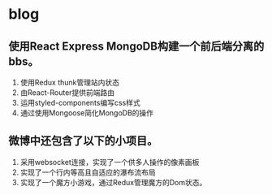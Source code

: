 # blog
## 使用React Express MongoDB构建一个前后端分离的bbs。
  1. 使用Redux thunk管理站内状态
  2. 由React-Router提供前端路由
  3. 运用styled-components编写css样式
  4. 通过使用Mongoose简化MongoDB的操作
## 微博中还包含了以下的小项目。
  1. 采用websocket连接，实现了一个供多人操作的像素画板
  2. 实现了一个行内等高且自适应的瀑布流布局
  3. 实现了一个魔方小游戏，通过Redux管理魔方的Dom状态。
